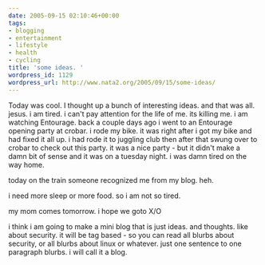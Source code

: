 ```yaml
---
date: 2005-09-15 02:10:46+00:00
tags:
- blogging
- entertainment
- lifestyle
- health
- cycling
title: 'some ideas. '
wordpress_id: 1129
wordpress_url: http://www.nata2.org/2005/09/15/some-ideas/
---
```


Today was cool. I thought up a bunch of  interesting ideas.  and that was all. jesus. i am tired. i can't pay attention for the life of me. its killing me.  i am watching Entourage. back a couple days ago i went to an Entourage opening party at crobar. i rode my bike. it was right after i got my bike and had fixed it all up. i had rode it to juggling club then after that swung over to crobar to check out this party. it was a nice party - but it didn't make a damn bit of sense and it was on a tuesday night. i was damn tired on the way home. 

today on the train someone recognized me from my blog. heh. 

i need more sleep or more food. so i am not so tired. 

my mom comes tomorrow. i hope we goto X/O

i think i am going to make a mini blog that is just ideas. and thoughts. like about security. it will be tag based - so you can read all blurbs about security, or all blurbs about linux or whatever. just one sentence to one paragraph blurbs. i will call it a blog.